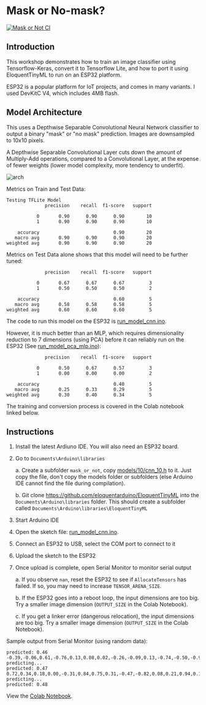 # Mask or No-mask?

[![Mask or Not CI](https://github.com/lisaong/stackup-workshops/workflows/Mask%20or%20Not%20CI/badge.svg)](https://github.com/lisaong/stackup-workshops/actions?query=workflow%3A%22Mask+or+Not+CI%22)

## Introduction
This workshop demonstrates how to train an image classifier using Tensorflow-Keras, convert it to Tensorflow Lite, and how to port it using EloquentTinyML to run on an ESP32 platform.

ESP32 is a popular platform for IoT projects, and comes in many variants. I used DevKitC V4, which includes 4MB flash.

## Model Architecture

This uses a Depthwise Separable Convolutional Neural Network classifier to output a binary "mask" or "no mask" prediction. Images are downsampled to 10x10 pixels.

A Depthwise Separable Convolutional Layer cuts down the amount of Multiply-Add operations, compared to a Convolutional Layer, at the expense of fewer weights (lower model complexity, more tendency to underfit).

![arch](separable_cnn.png)

Metrics on Train and Test Data:
```
Testing TFLite Model
              precision    recall  f1-score   support

           0       0.90      0.90      0.90        10
           1       0.90      0.90      0.90        10

    accuracy                           0.90        20
   macro avg       0.90      0.90      0.90        20
weighted avg       0.90      0.90      0.90        20
```

Metrics on Test Data alone shows that this model will need to be further tuned:
```
              precision    recall  f1-score   support

           0       0.67      0.67      0.67         3
           1       0.50      0.50      0.50         2

    accuracy                           0.60         5
   macro avg       0.58      0.58      0.58         5
weighted avg       0.60      0.60      0.60         5
```

The code to run this model on the ESP32 is [run_model_cnn.ino](run_model_cnn.ino).

However, it is much better than an MLP, which requires dimensionality reduction to 7 dimensions (using PCA) before it can reliably run on the ESP32 (See [run_model_pca_mlp.ino](run_model_pca_mlp.ino)):
```
              precision    recall  f1-score   support

           0       0.50      0.67      0.57         3
           1       0.00      0.00      0.00         2

    accuracy                           0.40         5
   macro avg       0.25      0.33      0.29         5
weighted avg       0.30      0.40      0.34         5
```
The training and conversion process is covered in the Colab notebook linked below.

## Instructions
1. Install the latest Ardiuno IDE. You will also need an ESP32 board.
2. Go to `Documents\Arduino\libraries`

   a. Create a subfolder `mask_or_not`, copy [models/10/cnn_10.h](models/10/cnn_10.h) to it. Just copy the file, don't copy the models folder or subfolders (else Arduino IDE cannot find the file during compilation).

   b. Git clone https://github.com/eloquentarduino/EloquentTinyML into the `Documents\Arduino\libraries` folder. This should create a subfolder called `Documents\Arduino\libraries\EloquentTinyML`
  
3. Start Arduino IDE
4. Open the sketch file: [run_model_cnn.ino](run_model_cnn.ino).
5. Connect an ESP32 to USB, select the COM port to connect to it
6. Upload the sketch to the ESP32
7. Once upload is complete, open Serial Monitor to monitor serial output
  
   a. If you observe `nan`, reset the ESP32 to see if `AllocateTensors` has failed. If so, you may need to increase `TENSOR_ARENA_SIZE`.

   b. If the ESP32 goes into a reboot loop, the input dimensions are too big. Try a smaller image dimension (`OUTPUT_SIZE` in the Colab Notebook).
  
   c. If you get a linker error (dangerous relocation), the input dimensions are too big. Try a smaller image dimension (`OUTPUT_SIZE` in the Colab Notebook).

Sample output from Serial Monitor (using random data):
```
predicted: 0.46
-0.39,-0.06,0.61,-0.76,0.13,0.08,0.02,-0.26,-0.09,0.13,-0.74,-0.50,-0.98,0.60,-0.19,0.13,0.94,-0.75,-0.74,-0.22,-0.95,-0.17,0.83,-0.54,-0.44,-0.64,0.54,0.05,0.57,0.47,-0.95,0.48,0.42,0.69,-0.43,0.61,-0.09,0.18,0.54,-0.91,0.14,0.91,-0.89,0.76,-0.49,-0.16,-0.02,-0.65,0.37,-0.86,-0.75,0.80,-0.44,-0.32,-0.04,0.57,-0.91,0.98,0.02,-0.87,-0.39,0.92,-0.71,0.39,0.84,-0.43,-0.43,0.24,0.44,0.06,0.12,0.79,-0.68,-0.61,0.83,0.05,-0.67,0.06,-0.90,-0.35,-0.64,-0.28,-0.72,-0.08,0.82,0.52,0.83,0.28,-0.87,0.65,-0.39,0.11,-0.69,0.08,-0.60,0.80,0.83,0.61,0.22,0.52,
predicting...
predicted: 0.47
0.72,0.34,0.18,0.00,-0.31,0.84,0.75,0.31,-0.47,-0.82,0.08,0.21,0.94,0.17,-0.36,0.98,-0.08,-0.33,0.19,0.07,0.72,-0.91,-0.06,0.27,-0.61,-0.86,0.72,-0.64,0.41,-0.49,0.07,-0.65,-0.26,-0.91,0.08,0.31,0.10,0.94,0.23,0.46,0.72,0.70,-0.83,0.17,0.65,-0.06,0.66,-0.43,0.45,-0.21,0.39,-0.69,-0.98,0.43,-0.39,0.80,0.31,-0.62,-0.80,-0.69,0.43,0.06,-0.28,0.40,-0.16,0.55,0.71,0.08,-0.82,-0.17,0.39,0.65,0.03,0.24,-0.28,-0.89,-0.83,0.07,-0.81,-0.56,0.45,-0.51,0.28,-0.06,-0.21,0.94,-0.04,0.23,-0.37,0.93,-1.00,-0.20,0.43,-0.65,0.87,0.96,0.81,-0.02,0.79,0.38,
predicting...
predicted: 0.48
```

View the [Colab Notebook](mask_or_not.ipynb).
